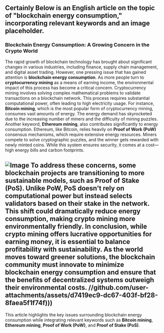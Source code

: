 Certainly Below is an English article on the topic of "blockchain energy consumption," incorporating relevant keywords and an image placeholder.
---
### Blockchain Energy Consumption: A Growing Concern in the Crypto World
The rapid growth of blockchain technology has brought about significant changes in various industries, including finance, supply chain management, and digital asset trading. However, one pressing issue that has gained attention is **blockchain energy consumption**. As more people turn to **cryptocurrency mining** as a means of earning income, the environmental impact of this process has become a critical concern. 
Cryptocurrency mining involves solving complex mathematical problems to validate transactions on a blockchain network. This process requires substantial computational power, often leading to high electricity usage. For instance, **Bitcoin mining**, which is the most popular form of cryptocurrency mining, consumes vast amounts of energy. The energy demand has skyrocketed due to the increasing number of miners and the difficulty of mining puzzles.
Another keyword, **Ethereum mining**, also contributes significantly to energy consumption. Ethereum, like Bitcoin, relies heavily on **Proof of Work (PoW)** consensus mechanisms, which require extensive energy resources. Miners compete to solve cryptographic puzzles, and the winner gets rewarded with newly minted coins. While this system ensures security, it comes at a cost—high energy bills and carbon footprints.

![Image](https://github.com/user-attachments/assets/d7419ec9-dc67-403f-bf28-8faea5f1f74f)
To address these concerns, some blockchain projects are transitioning to more sustainable models, such as **Proof of Stake (PoS)**. Unlike PoW, PoS doesn't rely on computational power but instead selects validators based on their stake in the network. This shift could dramatically reduce energy consumption, making crypto mining more environmentally friendly.
In conclusion, while **crypto mining** offers lucrative opportunities for earning money, it is essential to balance profitability with sustainability. As the world moves toward greener solutions, the blockchain community must innovate to minimize **blockchain energy consumption** and ensure that the benefits of decentralized systems outweigh their environmental costs.
 //github.com/user-attachments/assets/d7419ec9-dc67-403f-bf28-8faea5f1f74f)))
--- 
This article highlights the key issues surrounding blockchain energy consumption while integrating relevant keywords such as **Bitcoin mining**, **Ethereum mining**, **Proof of Work (PoW)**, and **Proof of Stake (PoS)**.
